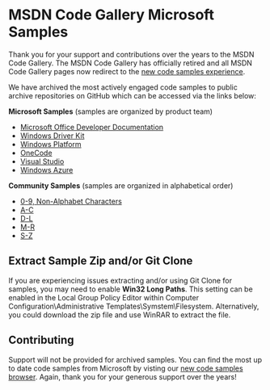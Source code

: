 # MSDN Code Gallery Microsoft Samples

Thank you for your support and contributions over the years to the MSDN Code Gallery. The MSDN Code Gallery has officially retired and all MSDN Code Gallery pages now redirect to the [new code samples experience](https://docs.microsoft.com/samples).

We have archived the most actively engaged code samples to public archive repositories on GitHub which can be accessed via the links below:

**Microsoft Samples**
(samples are organized by product team)
* [Microsoft Office Developer Documentation](https://github.com/microsoftarchive/msdn-code-gallery-microsoft/tree/master/Microsoft%20Office%20Developer%20Documentation%20Team)
* [Windows Driver Kit](https://github.com/microsoftarchive/msdn-code-gallery-microsoft/tree/master/Official%20Windows%20Driver%20Kit%20Sample)
* [Windows Platform](https://github.com/microsoftarchive/msdn-code-gallery-microsoft/tree/master/Official%20Windows%20Platform%20Sample)
* [OneCode](https://github.com/microsoftarchive/msdn-code-gallery-microsoft/tree/master/OneCodeTeam)
* [Visual Studio](https://github.com/microsoftarchive/msdn-code-gallery-microsoft/tree/master/Visual%20Studio%20Product%20Team)
* [Windows Azure](https://github.com/microsoftarchive/msdn-code-gallery-microsoft/tree/master/Windows%20Azure%20Product%20Team)

**Community Samples**
(samples are organized in alphabetical order) 
* [0-9, Non-Alphabet Characters](https://github.com/microsoftarchive/msdn-code-gallery-community-0-9-non-alphabetic)
* [A-C](https://github.com/microsoftarchive/msdn-code-gallery-community-a-c)
* [D-L](https://github.com/microsoftarchive/msdn-code-gallery-community-d-l)
* [M-R](https://github.com/microsoftarchive/msdn-code-gallery-community-m-r)
* [S-Z](https://github.com/microsoftarchive/msdn-code-gallery-community-s-z)


## Extract Sample Zip and/or Git Clone

If you are experiencing issues extracting and/or using Git Clone for samples, you may need to enable **Win32 Long Paths**. This setting can be enabled in the Local Group Policy Editor within Computer Configuration\Administrative Templates\Symstem\Filesystem. Alternatively, you could download the zip file and use WinRAR to extract the file.

## Contributing

Support will not be provided for archived samples. You can find the most up to date code samples from Microsoft by visting our [new code samples browser](https://docs.microsoft.com/samples). Again, thank you for your generous support over the years!
